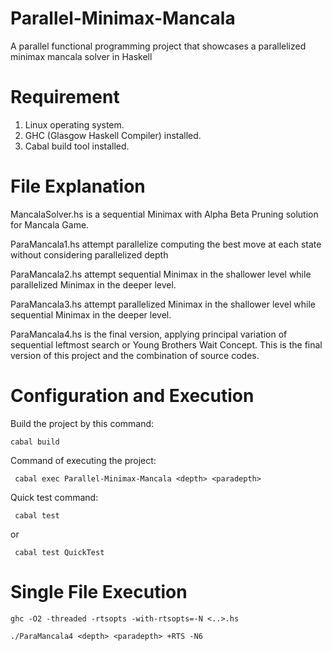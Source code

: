 # Parallel-Minimax-Mancala
A parallel functional programming project that showcases a parallelized minimax mancala solver in Haskell

# Requirement
1. Linux operating system.
2. GHC (Glasgow Haskell Compiler) installed.
3. Cabal build tool installed.

# File Explanation
MancalaSolver.hs is a sequential Minimax with Alpha Beta Pruning solution for Mancala Game. 

ParaMancala1.hs attempt parallelize computing the best move at each state without considering parallelized depth

ParaMancala2.hs attempt sequential Minimax in the shallower level while parallelized Minimax in the deeper level.

ParaMancala3.hs attempt parallelized Minimax in the shallower level while sequential Minimax in the deeper level.

ParaMancala4.hs is the final version, applying principal variation of sequential leftmost search or Young Brothers Wait Concept. This is the final version of this project and the combination of source codes.  

# Configuration and Execution

Build the project by this command:

```cabal build```

Command of executing the project:

``` cabal exec Parallel-Minimax-Mancala <depth> <paradepth>```

Quick test command:

``` cabal test``` 

or

``` cabal test QuickTest```


# Single File Execution

```ghc -O2 -threaded -rtsopts -with-rtsopts=-N <..>.hs```

```./ParaMancala4 <depth> <paradepth> +RTS -N6```



